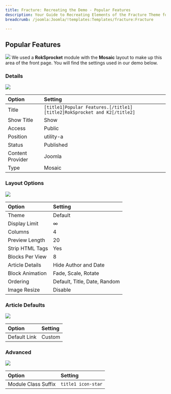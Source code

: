 ```yaml
---
title: Fracture: Recreating the Demo - Popular Features
description: Your Guide to Recreating Elements of the Fracture Theme for Joomla
breadcrumb: /joomla:Joomla/!templates:Templates/fracture:Fracture

---
```


Popular Features
-----
![][demo]
We used a **RokSprocket** module with the **Mosaic** layout to make up this area of the front page. You will find the settings used in our demo below.

### Details
![][demo2]

| Option           | Setting                                                                 |  
| :--------------- | :---------------------------------------------------------------------- |  
| Title            | `[title1]Popular Features.[/title1][title2]RokSprocket and K2[/title2]` |  
| Show Title       | Show                                                                    |  
| Access           | Public                                                                  |  
| Position         | utility-a                                                               |  
| Status           | Published                                                               |  
| Content Provider | Joomla                                                                  |  
| Type             | Mosaic                                                                  |  

### Layout Options
![][demo3]

| Option          | Setting                      |  
| :-------------- | :--------------------------- |  
| Theme           | Default                      |  
| Display Limit   | ∞                            |  
| Columns         | 4                            |  
| Preview Length  | 20                           |  
| Strip HTML Tags | Yes                          |  
| Blocks Per View | 8                            |  
| Article Details | Hide Author and Date         |  
| Block Animation | Fade, Scale, Rotate          |  
| Ordering        | Default, Title, Date, Random |  
| Image Resize    | Disable                      |  

### Article Defaults
![][demo4]

| Option        | Setting  |  
| :------------ | :--------|  
| Default Link  | Custom   |  

### Advanced
![][demo5]

| Option              | Setting            |  
| :------------------ | :----------------- |  
| Module Class Suffix | `title1 icon-star` |  

[demo]: assets/demo_5.jpeg
[demo2]: assets/popular_1.jpeg
[demo3]: assets/popular_2.jpeg
[demo4]: assets/popular_3.jpeg
[demo5]: assets/popular_4.jpeg